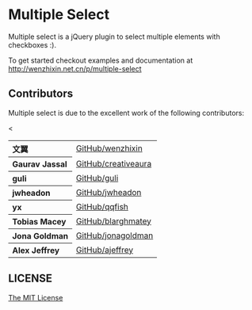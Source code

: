 # Multiple Select

Multiple select is a jQuery plugin to select multiple elements with checkboxes :).

To get started checkout examples and documentation at http://wenzhixin.net.cn/p/multiple-select

## Contributors

Multiple select is due to the excellent work of the following contributors:

<table>
<tbody>
<tr><th align="left">文翼</th><td><a href="https://github.com/wenzhixin">GitHub/wenzhixin</a></td></tr>
<tr><th align="left">Gaurav Jassal</th><td><a href="https://github.com/creativeaura">GitHub/creativeaura</a></td><</tr>
<tr><th align="left">guli</th><td><a href="https://github.com/guli">GitHub/guli</a></td></tr>
<tr><th align="left">jwheadon</th><td><a href="https://github.com/jwheadon">GitHub/jwheadon</a></td></tr>
<tr><th align="left">yx</th><td><a href="https://github.com/qqfish">GitHub/qqfish</a></td></tr>
<tr><th align="left">Tobias Macey</th><td><a href="https://github.com/blarghmatey">GitHub/blarghmatey</a></td></tr>
<tr><th align="left">Jona Goldman</th><td><a href="https://github.com/jonagoldman">GitHub/jonagoldman</a></td></tr>
<tr><th align="left">Alex Jeffrey</th><td><a href="https://github.com/ajeffrey">GitHub/ajeffrey</a></td></tr>
</tbody>
</table>

## LICENSE

[The MIT License](https://github.com/wenzhixin/multiple-select/blob/master/LICENSE)